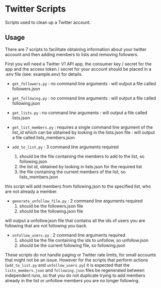 # Twitter Scripts

Scripts used to clean up a Twitter account. 

## Usage

There are 7 scripts to facilitate obtaining information about your twitter account and then adding members to lists and removing followers.

First you will need a Twitter V1 API app, the consumer key / secret for the app and the access token / secret for your account should be placed in a .env file (see: example.env) for details.

- `get_followers.py` : no command line arguments : will output a file called followers.json

- `get_following.py` : no command line arguments : will output a file called following.json

- `get_lists.py` : no command line arguments : will output a file called lists.json

- `get_list_members.py` : requires a single command line argument of the list_id which can be obtained by looking in the lists.json file : will output a file called lists_members.json

- `add_to_list.py` : 3 command line arguments required
    1. should be the file containing the members to add to the list, so following.json
    2. the list id, obtained by looking in lists.json for the required list
    3. the file containing the current members of the list, so lists_members.json

this script will add members from following.json to the specified list, who are not already a member.

- `generate_unfollow_file.py` : 2 command line arguments required
    1. should be the followers.json file
    2. should be the following.json file

will output a unfollow.json file that contains all the ids of users you are following that are not following you back.

- `unfollow_users.py` : 2 command line arguments required
    1. should be the file containing the ids to unfollow, so unfollow.json
    2. should be the current following file, so following.json




These scripts do not handle paging or Twitter rate limits, for small accounts that might not be an issue. However for the scripts that perform actions (`add_to_list.py` and `unfollow_users.py`) it is expected that the `lists_members.json` and `following.json` files be regenerated between independent runs, so that you do not duplicate trying to add members already in the list or unfollow members you are no longer following.
